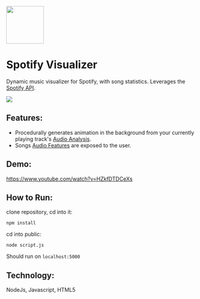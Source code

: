 <img src="https://storage.googleapis.com/pr-newsroom-wp/1/2018/11/Spotify_Logo_CMYK_Green.png" height="100"></img>

# Spotify Visualizer
Dynamic music visualizer for Spotify, with song statistics. Leverages the [Spotify API](https://developer.spotify.com/documentation/web-api/). 

![](https://i.giphy.com/media/Wm3LgEveFFGGzwwLjB/giphy.webp)

## Features:
- Procedurally generates animation in the background from your currently playing track's [Audio Analysis](https://medium.com/@FinchMF/praise-questions-and-critique-spotify-api-38e984a4174b).
- Songs [Audio Features](https://medium.com/@FinchMF/praise-questions-and-critique-spotify-api-38e984a4174b) are exposed to the user.

## Demo:
https://www.youtube.com/watch?v=HZkfDTDCeXs

## How to Run:

clone repository, cd into it:

`npm install`

cd into public:

`node script.js`

Should run on `localhost:5000`

## Technology:

NodeJs, Javascript, HTML5

